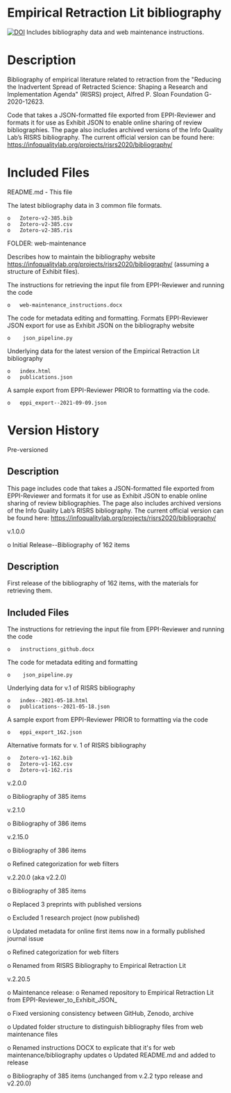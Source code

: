 # Empirical Retraction Lit bibliography 
[![DOI](https://zenodo.org/badge/DOI/10.5281/zenodo.5498474.svg)](https://doi.org/10.5281/zenodo.5498474) 
Includes bibliography data and web maintenance instructions.

# Description
Bibliography of empirical literature related to retraction from the "Reducing the Inadvertent Spread of Retracted Science: Shaping a Research and Implementation Agenda" (RISRS) project, Alfred P. Sloan Foundation G-2020-12623.


Code that takes a JSON-formatted file exported from EPPI-Reviewer and formats it for use as Exhibit JSON to enable online sharing of review bibliographies. The page also includes archived versions of the Info Quality Lab’s RISRS bibliography. The current official version can be found here: https://infoqualitylab.org/projects/risrs2020/bibliography/ 

# Included Files

README.md - This file

The latest bibliography data in 3 common file formats.
    
    o	Zotero-v2-385.bib
    o	Zotero-v2-385.csv
    o	Zotero-v2-385.ris
 
    
FOLDER: web-maintenance   

Describes how to maintain the bibliography website https://infoqualitylab.org/projects/risrs2020/bibliography/ (assuming a structure of Exhibit files).

  
The instructions for retrieving the input file from EPPI-Reviewer and running the code
    
    o	web-maintenance_instructions.docx
    
The code for metadata editing and formatting. Formats EPPI-Reviewer JSON export for use as Exhibit JSON on the bibliography website
    
    o	 json_pipeline.py
    
Underlying data for the latest version of the Empirical Retraction Lit bibliography
    
    o	index.html
    o	publications.json
    
A sample export from EPPI-Reviewer PRIOR to formatting via the code.
    
    o	eppi_export--2021-09-09.json
    



# Version History

Pre-versioned
## Description
This page includes code that takes a JSON-formatted file exported from EPPI-Reviewer and formats it for use as Exhibit JSON to enable online sharing of review bibliographies. The page also includes archived versions of the Info Quality Lab’s RISRS bibliography. The current official version can be found here: https://infoqualitylab.org/projects/risrs2020/bibliography/ 



v.1.0.0

o	Initial Release--Bibliography of 162 items

## Description
First release of the bibliography of 162 items, with the materials for retrieving them.

## Included Files
The instructions for retrieving the input file from EPPI-Reviewer and running the code
    
    o	instructions_github.docx
    
The code for metadata editing and formatting
    
    o	 json_pipeline.py
    
Underlying data for v.1 of RISRS bibliography
    
    o	index--2021-05-18.html
    o	publications--2021-05-18.json
    
A sample export from EPPI-Reviewer PRIOR to formatting via the code
    
    o	eppi_export_162.json
    
Alternative formats for v. 1 of RISRS bibliography
    
    o	Zotero-v1-162.bib
    o	Zotero-v1-162.csv
    o	Zotero-v1-162.ris
    

v.2.0.0

o	Bibliography of 385 items

v.2.1.0

o	Bibliography of 386 items

v.2.15.0

o	Bibliography of 386 items

o	Refined categorization for web filters

v.2.20.0 (aka v2.2.0)

o	Bibliography of 385 items

o   Replaced 3 preprints with published versions

o	Excluded 1 research project (now published)

o	Updated metadata for online first items now in a formally published journal issue

o	Refined categorization for web filters

o	Renamed from RISRS Bibliography to Empirical Retraction Lit


v.2.20.5

o	Maintenance release:
 o	Renamed repository to Empirical Retraction Lit from EPPI-Reviewer_to_Exhibit_JSON_

 o   Fixed versioning consistency between GitHub, Zenodo, archive

 o   Updated folder structure to distinguish bibliography files from web maintenance files

 o   Renamed instructions DOCX to explicate that it's for web maintenance/bibliography updates
 o   Updated README.md and added to release

o	Bibliography of 385 items (unchanged from v.2.2 typo release and v2.20.0)



